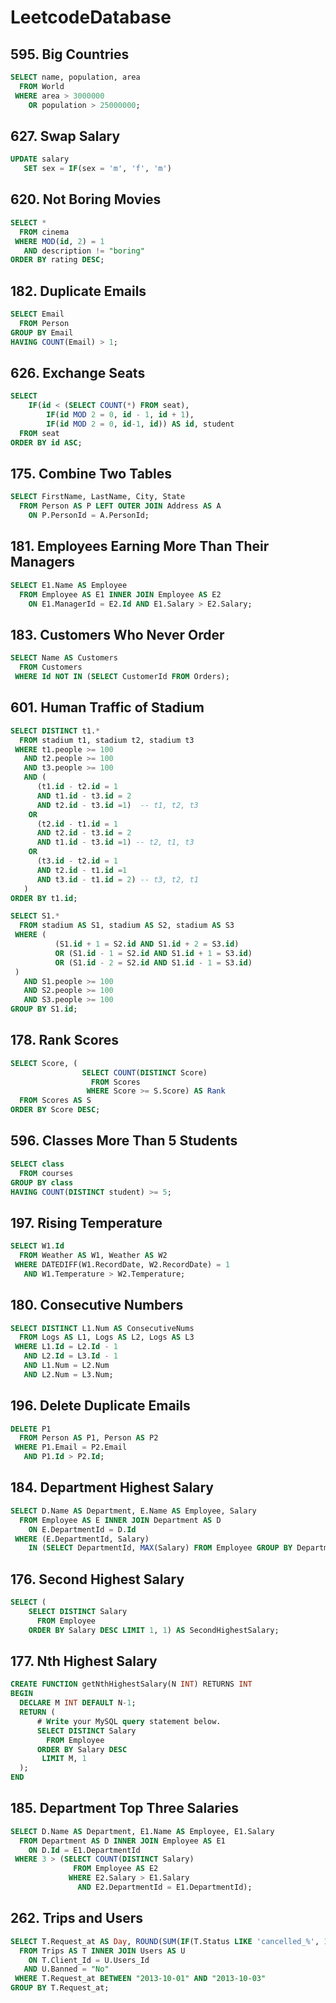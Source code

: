# LeetcodeDatabase

## 595. Big Countries

```sql
SELECT name, population, area
  FROM World
 WHERE area > 3000000
    OR population > 25000000;
```

## 627. Swap Salary

```sql
UPDATE salary
   SET sex = IF(sex = 'm', 'f', 'm')
```

## 620. Not Boring Movies

```sql
SELECT *
  FROM cinema
 WHERE MOD(id, 2) = 1
   AND description != "boring"
ORDER BY rating DESC;
```

## 182. Duplicate Emails

```sql
SELECT Email
  FROM Person
GROUP BY Email
HAVING COUNT(Email) > 1;
```

## 626. Exchange Seats

```sql
SELECT
    IF(id < (SELECT COUNT(*) FROM seat),
        IF(id MOD 2 = 0, id - 1, id + 1),
        IF(id MOD 2 = 0, id-1, id)) AS id, student
  FROM seat
ORDER BY id ASC;
```

## 175. Combine Two Tables

```sql
SELECT FirstName, LastName, City, State
  FROM Person AS P LEFT OUTER JOIN Address AS A
    ON P.PersonId = A.PersonId;
```

## 181. Employees Earning More Than Their Managers

```sql
SELECT E1.Name AS Employee
  FROM Employee AS E1 INNER JOIN Employee AS E2
    ON E1.ManagerId = E2.Id AND E1.Salary > E2.Salary;
```

## 183. Customers Who Never Order

```sql
SELECT Name AS Customers
  FROM Customers
 WHERE Id NOT IN (SELECT CustomerId FROM Orders);
```

## 601. Human Traffic of Stadium

```sql
SELECT DISTINCT t1.*
  FROM stadium t1, stadium t2, stadium t3
 WHERE t1.people >= 100
   AND t2.people >= 100
   AND t3.people >= 100
   AND (
      (t1.id - t2.id = 1
      AND t1.id - t3.id = 2
      AND t2.id - t3.id =1)  -- t1, t2, t3
    OR
      (t2.id - t1.id = 1
      AND t2.id - t3.id = 2
      AND t1.id - t3.id =1) -- t2, t1, t3
    OR
      (t3.id - t2.id = 1
      AND t2.id - t1.id =1
      AND t3.id - t1.id = 2) -- t3, t2, t1
   )
ORDER BY t1.id;
```

```sql
SELECT S1.*
  FROM stadium AS S1, stadium AS S2, stadium AS S3
 WHERE (
          (S1.id + 1 = S2.id AND S1.id + 2 = S3.id)
          OR (S1.id - 1 = S2.id AND S1.id + 1 = S3.id)
          OR (S1.id - 2 = S2.id AND S1.id - 1 = S3.id)
 )
   AND S1.people >= 100
   AND S2.people >= 100
   AND S3.people >= 100
GROUP BY S1.id;
```

## 178. Rank Scores

```sql
SELECT Score, (
                SELECT COUNT(DISTINCT Score)
                  FROM Scores
                 WHERE Score >= S.Score) AS Rank
  FROM Scores AS S
ORDER BY Score DESC;
```

## 596. Classes More Than 5 Students

```sql
SELECT class
  FROM courses
GROUP BY class
HAVING COUNT(DISTINCT student) >= 5;
```

## 197. Rising Temperature

```sql
SELECT W1.Id
  FROM Weather AS W1, Weather AS W2
 WHERE DATEDIFF(W1.RecordDate, W2.RecordDate) = 1
   AND W1.Temperature > W2.Temperature;
```

## 180. Consecutive Numbers

```sql
SELECT DISTINCT L1.Num AS ConsecutiveNums
  FROM Logs AS L1, Logs AS L2, Logs AS L3
 WHERE L1.Id = L2.Id - 1
   AND L2.Id = L3.Id - 1
   AND L1.Num = L2.Num
   AND L2.Num = L3.Num;
```

## 196. Delete Duplicate Emails

```sql
DELETE P1
  FROM Person AS P1, Person AS P2
 WHERE P1.Email = P2.Email
   AND P1.Id > P2.Id;
```

## 184. Department Highest Salary

```sql
SELECT D.Name AS Department, E.Name AS Employee, Salary
  FROM Employee AS E INNER JOIN Department AS D
    ON E.DepartmentId = D.Id
 WHERE (E.DepartmentId, Salary)
    IN (SELECT DepartmentId, MAX(Salary) FROM Employee GROUP BY DepartmentId);
```

## 176. Second Highest Salary

```sql
SELECT (
    SELECT DISTINCT Salary
      FROM Employee
    ORDER BY Salary DESC LIMIT 1, 1) AS SecondHighestSalary;
```

## 177. Nth Highest Salary

```sql
CREATE FUNCTION getNthHighestSalary(N INT) RETURNS INT
BEGIN
  DECLARE M INT DEFAULT N-1;
  RETURN (
      # Write your MySQL query statement below.
      SELECT DISTINCT Salary
        FROM Employee
      ORDER BY Salary DESC
       LIMIT M, 1
  );
END
```

## 185. Department Top Three Salaries

```sql
SELECT D.Name AS Department, E1.Name AS Employee, E1.Salary
  FROM Department AS D INNER JOIN Employee AS E1
    ON D.Id = E1.DepartmentId
 WHERE 3 > (SELECT COUNT(DISTINCT Salary)
              FROM Employee AS E2
             WHERE E2.Salary > E1.Salary
               AND E2.DepartmentId = E1.DepartmentId);
```

## 262. Trips and Users

```sql
SELECT T.Request_at AS Day, ROUND(SUM(IF(T.Status LIKE 'cancelled_%', 1, 0))/COUNT(*), 2) AS "Cancellation Rate"
  FROM Trips AS T INNER JOIN Users AS U
    ON T.Client_Id = U.Users_Id
   AND U.Banned = "No"
 WHERE T.Request_at BETWEEN "2013-10-01" AND "2013-10-03"
GROUP BY T.Request_at;
```